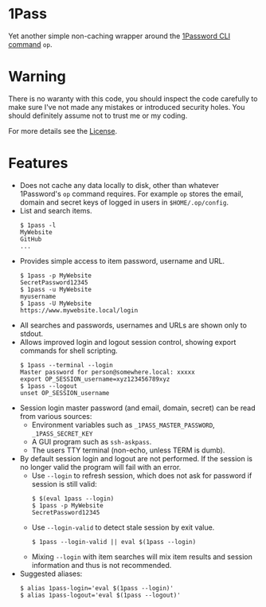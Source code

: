 1Pass
=====

Yet another simple non-caching wrapper around the
[1Password CLI command](https://support.1password.com/command-line-getting-started/) `op`.

Warning
=======

There is no waranty with this code, you should inspect the code carefully to make sure I've not made
any mistakes or introduced security holes. You should definitely assume not to trust me or my
coding.

For more details see the [License](LICENSE).

Features
========

* Does not cache any data locally to disk, other than whatever 1Password's `op` command requires.
  For example `op` stores the email, domain and secret keys of logged in users in
  `$HOME/.op/config`.
* List and search items.
  ```
  $ 1pass -l
  MyWebsite
  GitHub
  ...
  ```
* Provides simple access to item password, username and URL.
  ```
  $ 1pass -p MyWebsite
  SecretPassword12345
  $ 1pass -u MyWebsite
  myusername
  $ 1pass -U MyWebsite
  https://www.mywebsite.local/login
  ```
* All searches and passwords, usernames and URLs are shown only to stdout.
* Allows improved login and logout session control, showing export commands for shell scripting.
  ```
  $ 1pass --terminal --login
  Master password for person@somewhere.local: xxxxx
  export OP_SESSION_username=xyz123456789xyz
  $ 1pass --logout
  unset OP_SESSION_username
  ```
* Session login master password (and email, domain, secret) can be read from various sources:
  * Environment variables such as `_1PASS_MASTER_PASSWORD`, `_1PASS_SECRET_KEY`
  * A GUI program such as `ssh-askpass`.
  * The users TTY terminal (non-echo, unless TERM is dumb).
* By default session login and logout are not performed. If the session is no longer valid the
  program will fail with an error.
  * Use `--login` to refresh session, which does not ask for password if session is still valid:
	```
	$ $(eval 1pass --login)
	$ 1pass -p MyWebsite
	SecretPassword12345
	```
  * Use `--login-valid` to detect stale session by exit value.
	```
	$ 1pass --login-valid || eval $(1pass --login)
	```
  * Mixing `--login` with item searches will mix item results and session information and thus is
    not recommended.
* Suggested aliases:
  ```
  $ alias 1pass-login='eval $(1pass --login)'
  $ alias 1pass-logout='eval $(1pass --logout)'
  ```

